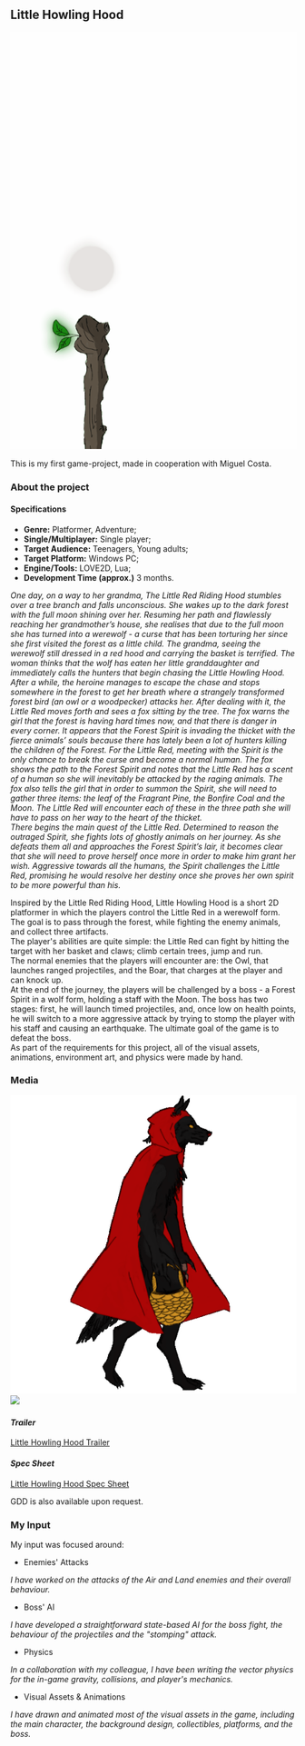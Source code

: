 ## Little Howling Hood


<img src="images/lhh1.gif?raw=true"/>


This is my first game-project, made in cooperation with Miguel Costa.

### **About the project** 

#### **Specifications**

+ **Genre:** Platformer, Adventure;
+ **Single/Multiplayer:** Single player;
+ **Target Audience:** Teenagers, Young adults;
+ **Target Platform:** Windows PC;
+ **Engine/Tools:** LOVE2D, Lua;
+ **Development Time (approx.)** 3 months.

*One day, on a way to her grandma, The Little Red Riding Hood stumbles over a tree branch and falls unconscious. She wakes up to the dark forest with the full moon shining over her. Resuming her path and flawlessly reaching her grandmother’s house, she realises that due to the full moon she has turned into a werewolf - a curse that has been torturing her since she first visited the forest as a little child. The grandma, seeing the werewolf still dressed in a red hood and carrying the basket is terrified. The woman thinks that the wolf has eaten her little granddaughter and immediately calls the hunters that begin chasing the Little Howling Hood.  
After a while, the heroine manages to escape the chase and stops somewhere in the forest to get her breath where a strangely transformed forest bird (an owl or a woodpecker) attacks her. After dealing with it, the Little Red moves forth and sees a fox sitting by the tree. The fox warns the girl that the forest is having hard times now, and that there is danger in every corner. It appears that the Forest Spirit is invading the thicket with the fierce animals’ souls because there has lately been a lot of hunters killing the children of the Forest. For the Little Red, meeting with the Spirit is the only chance to break the curse and become a normal human. The fox shows the path to the Forest Spirit and notes that the Little Red has a scent of a human so she will inevitably be attacked by the raging animals. The fox also tells the girl that in order to summon the Spirit, she will need to gather three items: the leaf of the Fragrant Pine, the Bonfire Coal and the Moon. The Little Red will encounter each of these in the three path she will have to pass on her way to the heart of the thicket.  
There begins the main quest of the Little Red. Determined to reason the outraged Spirit, she fights lots of ghostly animals on her journey. As she defeats them all and approaches the Forest Spirit’s lair, it becomes clear that she will need to prove herself once more in order to make him grant her wish. Aggressive towards all the humans, the Spirit challenges the Little Red, promising he would resolve her destiny once she proves her own spirit to be more powerful than his.*

Inspired by the Little Red Riding Hood, Little Howling Hood is a short 2D platformer in which the players control the Little Red in a werewolf form. The goal is to pass through the forest, while fighting the enemy animals, and collect three artifacts.  
The player's abilities are quite simple: the Little Red can fight by hitting the target with her basket and claws; climb certain trees, jump and run.  
The normal enemies that the players will encounter are: the Owl, that launches ranged projectiles, and the Boar, that charges at the player and can knock up.  
At the end of the journey, the players will be challenged by a boss - a Forest Spirit in a wolf form, holding a staff with the Moon. The boss has two stages: first, he will launch timed projectiles, and, once low on health points, he will switch to a more aggressive attack by trying to stomp the player with his staff and causing an earthquake. The ultimate goal of the game is to defeat the boss.  
As part of the requirements for this project, all of the visual assets, animations, environment art, and physics were made by hand.  

### **Media**

<img src="images/lhh2.gif?raw=true"/>

<img src="images/lhh3.gif?raw=true"/>


#### *Trailer*

[Little Howling Hood Trailer](/videos/LHHTrailer.mp4)

#### *Spec Sheet*

[Little Howling Hood Spec Sheet](/pdf/LHHSpec.pdf)


GDD is also available upon request.

### **My Input**

My input was focused around: 

+ Enemies' Attacks  

*I have worked on the attacks of the Air and Land enemies and their overall behaviour.*

+ Boss' AI  

*I have developed a straightforward state-based AI for the boss fight, the behaviour of the projectiles and the "stomping" attack.*

+ Physics  

*In a collaboration with my colleague, I have been writing the vector physics for the in-game gravity, collisions, and player's mechanics.*

+ Visual Assets & Animations  

*I have drawn and animated most of the visual assets in the game, including the main character, the background design, collectibles, platforms, and the boss.*



